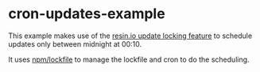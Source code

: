 # cron-updates-example

This example makes use of the [resin.io update locking feature](http://docs.resin.io/#/pages/runtime/supervisor-api.md#update-locking) to schedule updates only between midnight at 00:10. 

It uses [npm/lockfile](https://github.com/npm/lockfile) to manage the lockfile and cron to do the scheduling. 


